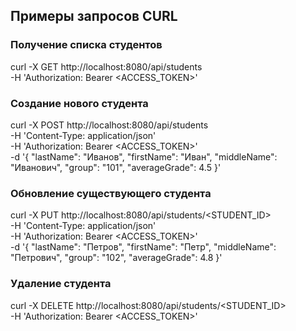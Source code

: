 ## Примеры запросов CURL
### Получение списка студентов

curl -X GET http://localhost:8080/api/students \
-H 'Authorization: Bearer <ACCESS_TOKEN>'
### Создание нового студента

curl -X POST http://localhost:8080/api/students \
-H 'Content-Type: application/json' \
-H 'Authorization: Bearer <ACCESS_TOKEN>' \
-d '{
"lastName": "Иванов",
"firstName": "Иван",
"middleName": "Иванович",
"group": "101",
"averageGrade": 4.5
}'
### Обновление существующего студента

curl -X PUT http://localhost:8080/api/students/<STUDENT_ID> \
-H 'Content-Type: application/json' \
-H 'Authorization: Bearer <ACCESS_TOKEN>' \
-d '{
"lastName": "Петров",
"firstName": "Петр",
"middleName": "Петрович",
"group": "102",
"averageGrade": 4.8
}'
### Удаление студента

curl -X DELETE http://localhost:8080/api/students/<STUDENT_ID> \
-H 'Authorization: Bearer <ACCESS_TOKEN>'